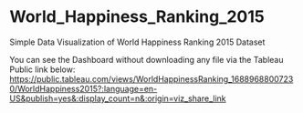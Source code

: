 # World_Happiness_Ranking_2015
Simple Data Visualization of World Happiness Ranking 2015 Dataset

You can see the Dashboard without downloading any file via the Tableau Public link below:
https://public.tableau.com/views/WorldHappinessRanking_16889688007230/WorldHappiness2015?:language=en-US&publish=yes&:display_count=n&:origin=viz_share_link
